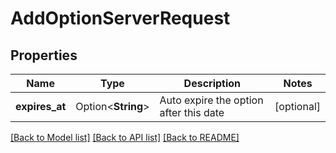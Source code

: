 # AddOptionServerRequest

## Properties

Name | Type | Description | Notes
------------ | ------------- | ------------- | -------------
**expires_at** | Option<**String**> | Auto expire the option after this date | [optional]

[[Back to Model list]](../README.md#documentation-for-models) [[Back to API list]](../README.md#documentation-for-api-endpoints) [[Back to README]](../README.md)


